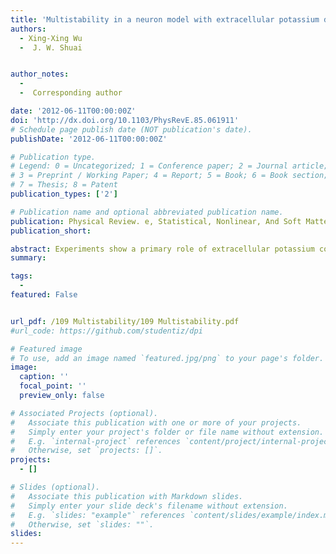 ```yaml
---
title: 'Multistability in a neuron model with extracellular potassium dynamics'
authors:
  - Xing-Xing Wu
  -  J. W. Shuai


author_notes:  
  -      
  -  Corresponding author

date: '2012-06-11T00:00:00Z'
doi: 'http://dx.doi.org/10.1103/PhysRevE.85.061911'
# Schedule page publish date (NOT publication's date).
publishDate: '2012-06-11T00:00:00Z'

# Publication type.
# Legend: 0 = Uncategorized; 1 = Conference paper; 2 = Journal article;
# 3 = Preprint / Working Paper; 4 = Report; 5 = Book; 6 = Book section;
# 7 = Thesis; 8 = Patent
publication_types: ['2']

# Publication name and optional abbreviated publication name.
publication: Physical Review. e, Statistical, Nonlinear, And Soft Matter Physics 2012 Jun;85(6 Pt 1):061911.
publication_short: 

abstract: Experiments show a primary role of extracellular potassium concentrations in neuronal hyperexcitability and in the generation of epileptiform bursting and depolarization blocks without synaptic mechanisms. We adopt a physiologically relevant hippocampal CA1 neuron model in a zero-calcium condition to better understand the function of extracellular potassium in neuronal seizurelike activities. The model neuron is surrounded by interstitial space in which potassium ions are able to accumulate. Potassium currents, Na{+}-K{+} pumps, glial buffering, and ion diffusion are regulatory mechanisms of extracellular potassium. We also consider a reduced model with a fixed potassium concentration. The bifurcation structure and spiking frequency of the two models are studied. We show that, besides hyperexcitability and bursting pattern modulation, the potassium dynamics can induce not only bistability but also tristability of different firing patterns. Our results reveal the emergence of the complex behavior of multistability due to the dynamical [K{+}]{o} modulation on neuronal activities.
summary: 

tags:
  - 
featured: False


url_pdf: /109 Multistability/109 Multistability.pdf
#url_code: https://github.com/studentiz/dpi

# Featured image
# To use, add an image named `featured.jpg/png` to your page's folder.
image:
  caption: ''
  focal_point: ''
  preview_only: false

# Associated Projects (optional).
#   Associate this publication with one or more of your projects.
#   Simply enter your project's folder or file name without extension.
#   E.g. `internal-project` references `content/project/internal-project/index.md`.
#   Otherwise, set `projects: []`.
projects:
  - []

# Slides (optional).
#   Associate this publication with Markdown slides.
#   Simply enter your slide deck's filename without extension.
#   E.g. `slides: "example"` references `content/slides/example/index.md`.
#   Otherwise, set `slides: ""`.
slides:
---
```



